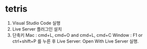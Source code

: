 # tetris

1. Visual Studio Code 실행
2. Live Server 플러그인 설치
3. 단축키 Mac : cmd+L, cmd+O and cmd+L, cmd+C
        Window : F1 or ctrl+shift+P
        를 누른 후 Live Server: Open With Live Server 실행.
